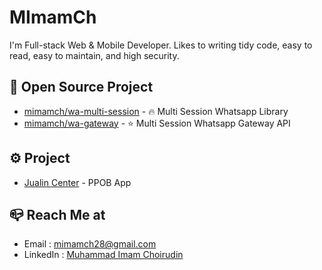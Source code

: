 
# MImamCh

I'm Full-stack Web & Mobile Developer.
Likes to writing tidy code, easy to read, easy to maintain, and high security.

## 📂 Open Source Project
- [mimamch/wa-multi-session](https://github.com/mimamch/wa-multi-session) - 🔥 Multi Session Whatsapp Library
- [mimamch/wa-gateway](https://github.com/mimamch/wa-multi-session) - ⭐️ Multi Session Whatsapp Gateway API

## ⚙️ Project
- [Jualin Center](https://play.google.com/store/apps/details?id=com.jualincenter.app) - PPOB App

## 📪 Reach Me at
- Email : [mimamch28@gmail.com](mailto:mimamch28@gmail.com)
- LinkedIn : [Muhammad Imam Choirudin](https://www.linkedin.com/in/muhammad-imam-choirudin-129566233/)
